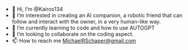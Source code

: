 - 👋 Hi, I’m @Kairos134
- 👀 I’m interested in creating an AI companion, a robotic friend that can follow and interact with the owner, in a very human-like way.
- 🌱 I’m currently learning to code and how to use AUTOGPT
- 💞️ I’m looking to collaborate on the coding aspect.
- 📫 How to reach me MichaelRSchaper@gmail.com

<!---
Kairos134/Kairos134 is a ✨ special ✨ repository because its `README.md` (this file) appears on your GitHub profile.
You can click the Preview link to take a look at your changes.
--->
